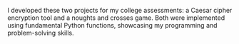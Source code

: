 I developed these two projects for my college assessments: a Caesar cipher encryption tool and a noughts and crosses game. 
Both were implemented using fundamental Python functions, showcasing my programming and problem-solving skills.
